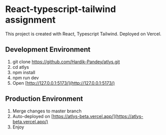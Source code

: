 # React-typescript-tailwind assignment
This project is created with React, Typescript Tailwind. Deployed on Vercel.

## Development Environment
1. git clone https://github.com/Hardik-Pandey/atlys.git
2. cd atlys
3. npm install
4. npm run dev
5. Open [http://127.0.0.1:5173/](http://127.0.0.1:5173/)

## Production Environment
1. Merge changes to master branch
2. Auto-deployed on [https://atlys-beta.vercel.app/](https://atlys-beta.vercel.app/)
3. Enjoy
